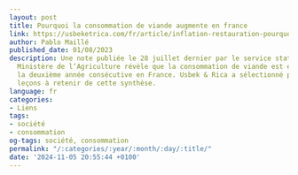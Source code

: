 ```yaml
---
layout: post
title: Pourquoi la consommation de viande augmente en france
link: https://usbeketrica.com/fr/article/inflation-restauration-pourquoi-la-consommation-de-viande-augmente-en-france
author: Pablo Maillé
published_date: 01/08/2023
description: Une note publiée le 28 juillet dernier par le service statistique du
  Ministère de l’Agriculture révèle que la consommation de viande est en hausse pour
  la deuxième année consécutive en France. Usbek & Rica a sélectionné pour vous trois
  leçons à retenir de cette synthèse.
language: fr
categories:
- Liens
tags:
- société
- consommation
og-tags: société, consommation
permalink: "/:categories/:year/:month/:day/:title/"
date: '2024-11-05 20:55:44 +0100'
---
```

